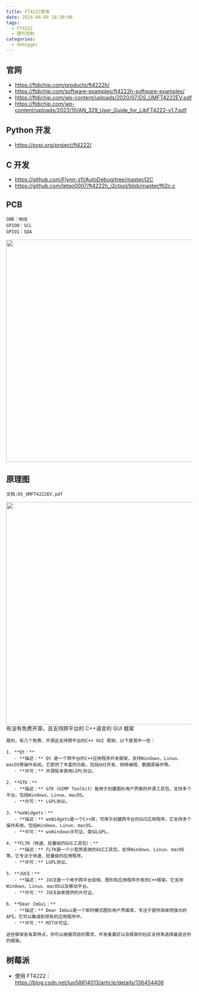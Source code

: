 ```yaml
---
title: FT4222使用
date: 2024-06-09 18:30:00
tags:
  - FT4222
  - 硬件控制
categories:
  - debugger
---
```


## 官网

- https://ftdichip.com/products/ft4222h/
- https://ftdichip.com/software-examples/ft4222h-software-examples/
- https://ftdichip.com/wp-content/uploads/2020/07/DS_UMFT4222EV.pdf
- https://ftdichip.com/wp-content/uploads/2023/10/AN_329_User_Guide_for_LibFT4222-v1.7.pdf

## Python 开发

- https://pypi.org/project/ft4222/

## C 开发

- https://github.com/Flynn-zfl/AutoDebug/tree/master/I2C
- https://github.com/letgo0007/ft4222h_i2ctool/blob/master/fti2c.c

## PCB

```text
GND：地线
GPIO0：SCL
GPIO1：SDA
```

<img src="./images/FT4222_PCB.png" width="600" />

## 原理图

```text
文档:DS_UMFT4222EV.pdf
```

<img src="./images/FT4222_ele.png" width="600" />
有没有免费开源，且支持跨平台的 C++语言的 GUI 框架

```text
是的，有几个免费、开源且支持跨平台的C++ GUI 框架。以下是其中一些：

1. **Qt：**
   - **描述：** Qt 是一个跨平台的C++应用程序开发框架，支持Windows、Linux、macOS等操作系统。它提供了丰富的功能，包括GUI开发、网络编程、数据库操作等。
   - **许可：** 开源版本使用LGPL协议。

2. **GTK：**
   - **描述：** GTK（GIMP Toolkit）是用于创建图形用户界面的开源工具包，支持多个平台，包括Windows、Linux、macOS。
   - **许可：** LGPL协议。

3. **wxWidgets：**
   - **描述：** wxWidgets是一个C++库，可用于创建跨平台的GUI应用程序。它支持多个操作系统，包括Windows、Linux、macOS。
   - **许可：** wxWindows许可证，类似LGPL。

4. **FLTK（快速、轻量级的GUI工具包）：**
   - **描述：** FLTK是一个小型而高效的GUI工具包，支持Windows、Linux、macOS等。它专注于快速、轻量级的应用程序。
   - **许可：** LGPL协议。

5. **JUCE：**
   - **描述：** JUCE是一个用于跨平台音频、图形和应用程序开发的C++框架。它支持Windows、Linux、macOS以及移动平台。
   - **许可：** JUCE自家提供的许可证。

6. **Dear ImGui：**
   - **描述：** Dear ImGui是一个即时模式图形用户界面库，专注于提供简单而强大的API。它可以集成到现有的应用程序中。
   - **许可：** MIT许可证。

这些框架各有其特点，你可以根据项目的需求、开发者喜好以及框架的社区支持来选择最适合你的框架。
```

## 树莓派

- 使用 FT4222：https://blog.csdn.net/luo58614013/article/details/136454406
